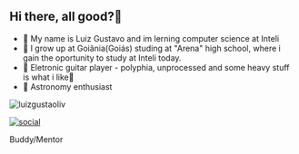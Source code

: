 ## Hi there, all good?🤠

- 👋 My name is Luiz Gustavo and im lerning computer science at Inteli
- 🏫 I grow up at Goiânia(Goiás) studing at "Arena" high school, where i gain the oportunity to study at Inteli today.
- 🎸 Eletronic guitar player - polyphia, unprocessed and some heavy stuff is what i like🤘
- 🔭 Astronomy enthusiast

![luizgustaoliv](https://github-readme-stats.vercel.app/api?username=luizgustaoliv&show_icons=true&theme=merko)

[![social](https://img.shields.io/badge/Instagram-E4405F?style=for-the-badge&logo=instagram&logoColor=white)](https://www.instagram.com/luizborgesoliv/)

Buddy/Mentor
